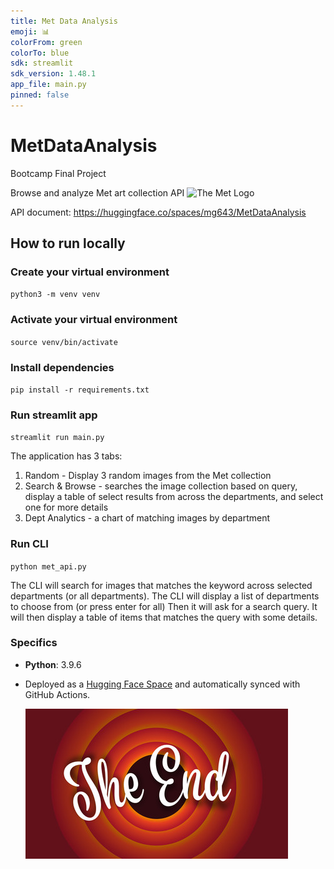 ```yaml
---
title: Met Data Analysis
emoji: 📊
colorFrom: green
colorTo: blue
sdk: streamlit
sdk_version: 1.48.1
app_file: main.py
pinned: false
---
```


# MetDataAnalysis
Bootcamp Final Project

Browse and analyze Met art collection API
![The Met Logo](https://cdn.sanity.io/images/cctd4ker/production/1357b570f8ec477e8bc69bf74f56b43877e72e58-720x466.gif?w=360&q=75&fit=clip&auto=format)

API document: https://huggingface.co/spaces/mg643/MetDataAnalysis

## How to run locally
### Create your virtual environment
`python3 -m venv venv`
### Activate your virtual environment
`source venv/bin/activate`
### Install dependencies
`pip install -r requirements.txt`
### Run streamlit app
`streamlit run main.py`

The application has 3 tabs:
1. Random - Display 3 random images from the Met collection
2. Search & Browse - searches the image collection based on query, 
display a table of select results from across the departments, and select one for more details
3. Dept Analytics - a chart of matching images by department 

### Run CLI
`python met_api.py`

The CLI will search for images that matches the keyword across selected departments (or all departments).
The CLI will display a list of departments to choose from (or press enter for all)
Then it will ask for a search query. It will then display a table of items that matches the query with some details.

### Specifics 
- **Python**: 3.9.6
- Deployed as a [Hugging Face Space](https://huggingface.co/spaces/mg643/MetDataAnalysis) and automatically synced with GitHub Actions.

  ![GIF](end.jpg)